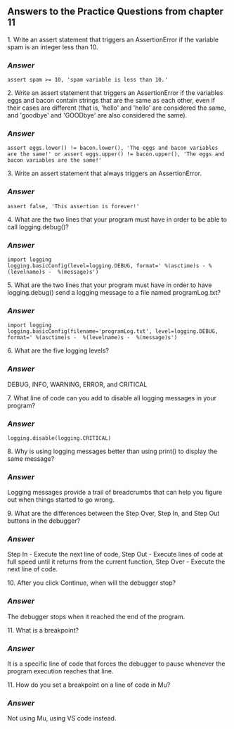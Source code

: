 <h2>Answers to the Practice Questions from chapter 11</h2>

<p>1. Write an assert statement that triggers an AssertionError if the variable spam is an integer less than 10.</p>
<h3><i>Answer</i></h3>

```
assert spam >= 10, 'spam variable is less than 10.'
```

<p>2. Write an assert statement that triggers an AssertionError if the variables eggs and bacon contain strings that are the same as each other, even if their cases are different (that is, 'hello' and 'hello' are considered the same, and 'goodbye' and 'GOODbye' are also considered the same).</p>
<h3><i>Answer</i></h3>

```
assert eggs.lower() != bacon.lower(), 'The eggs and bacon variables are the same!' or assert eggs.upper() != bacon.upper(), 'The eggs and bacon variables are the same!'
```

<p>3. Write an assert statement that always triggers an AssertionError.</p>
<h3><i>Answer</i></h3>

```
assert false, 'This assertion is forever!'
```

<p>4. What are the two lines that your program must have in order to be able to call logging.debug()?</p>
<h3><i>Answer</i></h3>

```
import logging
logging.basicConfig(level=logging.DEBUG, format=' %(asctime)s - %(levelname)s -  %(message)s')
```

<p>5. What are the two lines that your program must have in order to have logging.debug() send a logging message to a file named programLog.txt?</p>
<h3><i>Answer</i></h3>

```
import logging
logging.basicConfig(filename='programLog.txt', level=logging.DEBUG, format=' %(asctime)s -  %(levelname)s -  %(message)s')
```

<p>6. What are the five logging levels?</p>
<h3><i>Answer</i></h3>
<p>DEBUG, INFO, WARNING, ERROR, and CRITICAL</p>

<p>7. What line of code can you add to disable all logging messages in your program?</p>
<h3><i>Answer</i></h3>

```
logging.disable(logging.CRITICAL)
```

<p>8. Why is using logging messages better than using print() to display the same message?</p>
<h3><i>Answer</i></h3>
<p>Logging messages provide a trail of breadcrumbs that can help you figure out when things started to go wrong.</p>

<p>9. What are the differences between the Step Over, Step In, and Step Out buttons in the debugger?</p>
<h3><i>Answer</i></h3>
<p> Step In - Execute the next line of code, Step Out - Execute lines of code at full speed until it returns from the current function, Step Over - Execute the next line of code.</p>

<p>10. After you click Continue, when will the debugger stop?</p>
<h3><i>Answer</i></h3>
<p>The debugger stops when it reached the end of the program.</p>

<p>11. What is a breakpoint?</p>
<h3><i>Answer</i></h3>
<p>It is a specific line of code that forces the debugger to pause whenever the program execution reaches that line.</p>

<p>11. How do you set a breakpoint on a line of code in Mu?</p>
<h3><i>Answer</i></h3>
<p>Not using Mu, using VS code instead.</p>
